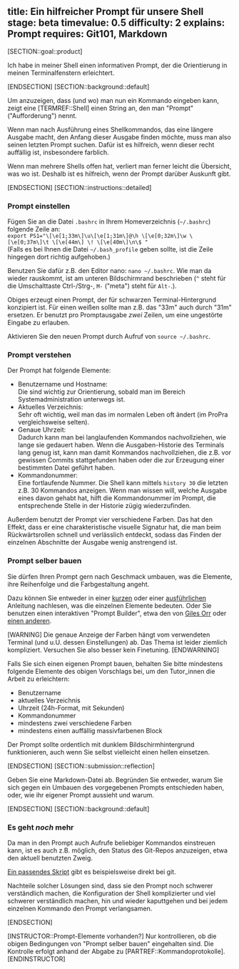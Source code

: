 title: Ein hilfreicher Prompt für unsere Shell
stage: beta
timevalue: 0.5
difficulty: 2
explains: Prompt
requires: Git101, Markdown
---
[SECTION::goal::product]

Ich habe in meiner Shell einen informativen Prompt, der die Orientierung 
in meinen Terminalfenstern erleichtert.

[ENDSECTION]
[SECTION::background::default]

Um anzuzeigen, dass (und wo) man nun ein Kommando eingeben kann,
zeigt eine [TERMREF::Shell] einen String an, den man "Prompt" ("Aufforderung") nennt.

Wenn man nach Ausführung eines Shellkommandos, das eine längere Ausgabe macht,
den Anfang dieser Ausgabe finden möchte, muss man also seinen letzten Prompt suchen.
Dafür ist es hilfreich, wenn dieser recht auffällig ist, insbesondere farblich.

Wenn man mehrere Shells offen hat, verliert man ferner leicht die Übersicht,
was wo ist. Deshalb ist es hilfreich, wenn der Prompt darüber Auskunft gibt.

[ENDSECTION]
[SECTION::instructions::detailed]

### Prompt einstellen

Fügen Sie an die Datei `.bashrc` in Ihrem Homeverzeichnis (`~/.bashrc`)
folgende Zeile an:  
`export PS1="\[\e[1;33m\]\u\[\e[1;31m\]@\h \[\e[0;32m\]\w \[\e[0;37m\]\t \[\e[44m\] \! \[\e[40m\]\n\$ "`  
(Falls es bei Ihnen die Datei `~/.bash_profile` geben sollte, ist die Zeile hingegen dort richtig aufgehoben.)

Benutzen Sie dafür z.B. den Editor nano:
`nano ~/.bashrc`.
Wie man da wieder rauskommt, ist am unteren Bildschirmrand beschrieben
(`^` steht für die Umschalttaste Ctrl-/Strg-, `M-` ("meta") steht für `Alt-`.).

Obiges erzeugt einen Prompt, der für schwarzen Terminal-Hintergrund konzipiert ist.
Für einen weißen sollte man z.B. das "33m" auch durch "31m" ersetzen.
Er benutzt pro Promptausgabe _zwei_ Zeilen, um eine ungestörte Eingabe zu erlauben.

Aktivieren Sie den neuen Prompt durch Aufruf von `source ~/.bashrc`.


### Prompt verstehen

Der Prompt hat folgende Elemente:

- Benutzername und Hostname:  
  Die sind wichtig zur Orientierung, sobald man im Bereich Systemadministration unterwegs ist.
- Aktuelles Verzeichnis:  
  Sehr oft wichtig, weil man das im normalen Leben oft ändert
  (im ProPra vergleichsweise selten).
- Genaue Uhrzeit:  
  Dadurch kann man bei langlaufenden Kommandos nachvollziehen, wie lange
  sie gedauert haben.
  Wenn die Ausgaben-Historie des Terminals lang genug ist, kann man damit Kommandos nachvollziehen,
  die z.B. vor gewissen Commits stattgefunden haben oder die zur Erzeugung einer bestimmten
  Datei geführt haben.
- Kommandonummer:  
  Eine fortlaufende Nummer.
  Die Shell kann mittels `history 30` die letzten z.B. 30 Kommandos anzeigen.
  Wenn man wissen will, welche Ausgabe eines davon gehabt hat, hilft die Kommandonummer im Prompt,
  die entsprechende Stelle in der Historie zügig wiederzufinden.

Außerdem benutzt der Prompt vier verschiedene Farben.
Das hat den Effekt, dass er eine charakteristische visuelle Signatur hat, die man beim
Rückwärtsrollen schnell und verlässlich entdeckt, sodass das Finden der einzelnen
Abschnitte der Ausgabe wenig anstrengend ist.


### Prompt selber bauen

Sie dürfen Ihren Prompt gern nach Geschmack umbauen, was die Elemente,
ihre Reihenfolge und die Farbgestaltung angeht.

Dazu können Sie entweder in einer
[kurzen](https://ss64.com/bash/syntax-prompt.html)
oder einer
[ausführlichen](https://www.gilesorr.com/bashprompt/howto/)
Anleitung nachlesen, was die einzelnen Elemente bedeuten.
Oder Sie benutzen einen interaktiven "Prompt Builder",
etwa den von 
[Giles Orr](https://www.gilesorr.com/bashprompt/bpb/)
oder
[einen anderen](https://duckduckgo.com/?q=bash+prompt+generator).

[WARNING]
Die genaue Anzeige der Farben hängt vom verwendeten Terminal (und u.U. dessen Einstellungen) ab.
Das Thema ist leider ziemlich kompliziert.
Versuchen Sie also besser kein Finetuning.
[ENDWARNING]

Falls Sie sich einen eigenen Prompt bauen, behalten Sie bitte mindestens folgende Elemente
des obigen Vorschlags bei, um den Tutor_innen die Arbeit zu erleichtern:

- Benutzername
- aktuelles Verzeichnis
- Uhrzeit (24h-Format, mit Sekunden)
- Kommandonummer
- mindestens zwei verschiedene Farben
- mindestens einen auffällig massivfarbenen Block

Der Prompt sollte ordentlich mit dunklem Bildschirmhintergrund funktionieren,
auch wenn Sie selbst vielleicht einen hellen einsetzen.

[ENDSECTION]
[SECTION::submission::reflection]

Geben Sie eine Markdown-Datei ab.
Begründen Sie entweder, warum Sie sich gegen ein Umbauen des vorgegebenen Prompts entschieden haben,
oder, wie ihr eigener Prompt aussieht und warum.

[ENDSECTION]
[SECTION::background::default]

### Es geht _noch_ mehr

Da man in den Prompt auch Aufrufe beliebiger Kommandos einstreuen kann,
ist es auch z.B. möglich, den Status des Git-Repos anzuzeigen,
etwa den aktuell benutzten Zweig.

[Ein passendes Skript](https://github.com/git/git/blob/master/contrib/completion/git-prompt.sh)
gibt es beispielsweise direkt bei git.

Nachteile solcher Lösungen sind, dass sie den Prompt noch schwerer verständlich machen,
die Konfiguration der Shell komplizierter und viel schwerer verständlich machen,
hin und wieder kaputtgehen und
bei jedem einzelnen Kommando den Prompt verlangsamen.

[ENDSECTION]

[INSTRUCTOR::Prompt-Elemente vorhanden?]
Nur kontrollieren, ob die obigen Bedingungen von
"Prompt selber bauen" eingehalten sind.
Die Kontrolle erfolgt anhand der Abgabe zu [PARTREF::Kommandoprotokolle].
[ENDINSTRUCTOR]
